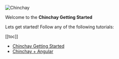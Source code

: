 ![Chinchay](http://localhost:3000/assets/logo.png)

Welcome to the **Chinchay Getting Started**


Lets get started! Follow any of the following tutorials:


[[toc]]
*  [Chinchay Getting Started](./ejs.html)
*  [Chinchay + Angular](./angular.html)

